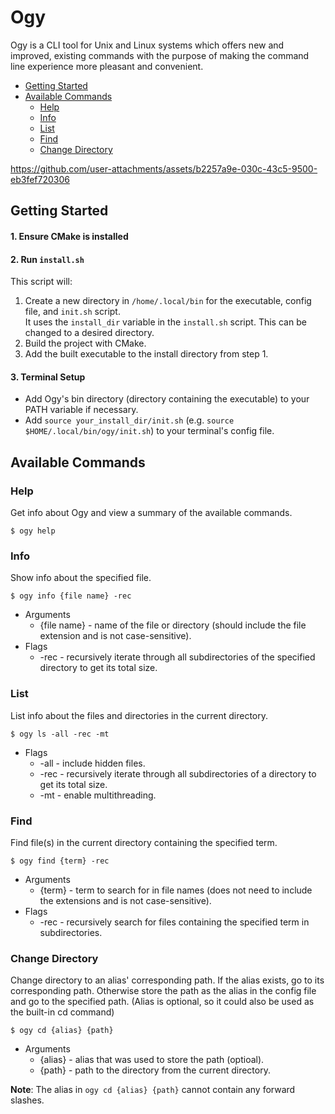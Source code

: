 # Ogy

Ogy is a CLI tool for Unix and Linux systems which offers new and improved, existing commands with the purpose of making the command line experience more pleasant and convenient.

- [Getting Started](#getting-started)
- [Available Commands](#available-commands)
    - [Help](#help)
    - [Info](#info)
    - [List](#list)
    - [Find](#find)
    - [Change Directory](#change-directory)

https://github.com/user-attachments/assets/b2257a9e-030c-43c5-9500-eb3fef720306

## Getting Started

#### 1. Ensure CMake is installed

#### 2. Run `install.sh`

This script will:
1. Create a new directory in `/home/.local/bin` for the executable, config file, and `init.sh` script.\
It uses the `install_dir` variable in the `install.sh` script. This can be changed to a desired directory.
2. Build the project with CMake.
3. Add the built executable to the install directory from step 1.

#### 3. Terminal Setup

- Add Ogy's bin directory (directory containing the executable) to your PATH variable if necessary. 
- Add `source your_install_dir/init.sh` (e.g. `source $HOME/.local/bin/ogy/init.sh`) to your terminal's config file.

## Available Commands

### Help

Get info about Ogy and view a summary of the available commands.

```
$ ogy help
```

### Info

Show info about the specified file.

```
$ ogy info {file name} -rec
```
- Arguments
    - {file name} - name of the file or directory (should include the file extension and is not case-sensitive).
- Flags
    - -rec - recursively iterate through all subdirectories of the specified directory to get its total size.

### List

List info about the files and directories in the current directory.

```
$ ogy ls -all -rec -mt
```
- Flags
    - -all - include hidden files.
    - -rec - recursively iterate through all subdirectories of a directory to get its total size.
    - -mt - enable multithreading.

### Find

Find file(s) in the current directory containing the specified term.

```
$ ogy find {term} -rec
```
- Arguments
    - {term} - term to search for in file names (does not need to include the extensions and is not case-sensitive).
- Flags
    - -rec - recursively search for files containing the specified term in subdirectories.

### Change Directory

Change directory to an alias' corresponding path. If the alias exists, go to its corresponding path. Otherwise store the path as the alias in the config file and go to the specified path. (Alias is optional, so it could also be used as the built-in cd command)

```
$ ogy cd {alias} {path}
```

- Arguments
    - {alias} - alias that was used to store the path (optioal).
    - {path} - path to the directory from the current directory.

__Note__: The alias in `ogy cd {alias} {path}` cannot contain any forward slashes.
